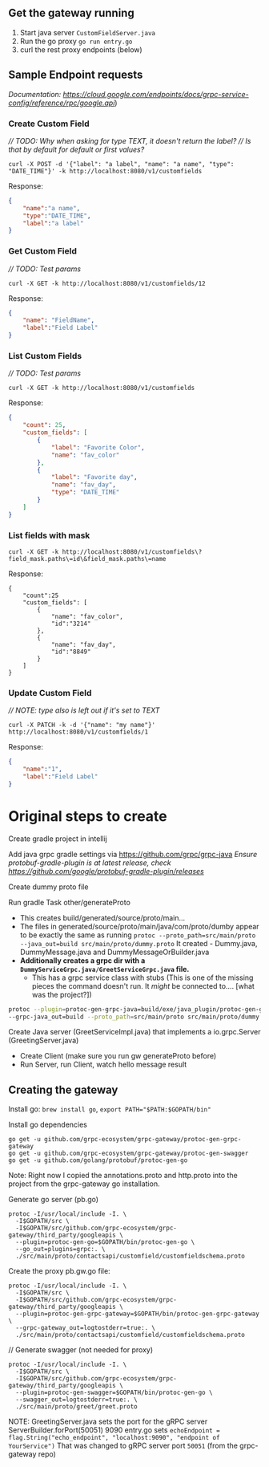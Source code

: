 ## Get the gateway running

1. Start java server
```CustomFieldServer.java```
2. Run the go proxy 
```go run entry.go```
3. curl the rest proxy endpoints (below)


## Sample Endpoint requests
*Documentation: https://cloud.google.com/endpoints/docs/grpc-service-config/reference/rpc/google.api*)

### Create Custom Field

*// TODO: Why when asking for type TEXT, it doesn't return the label?
// Is that by default for default or first values?*

```
curl -X POST -d '{"label": "a label", "name": "a name", "type": "DATE_TIME"}' -k http://localhost:8080/v1/customfields
```

Response:
```json
{
    "name":"a name",
    "type":"DATE_TIME",
    "label":"a label"
}
```

### Get Custom Field

*// TODO: Test params*

```
curl -X GET -k http://localhost:8080/v1/customfields/12
```

Response:
```json
{
    "name": "FieldName",
    "label":"Field Label"
}
```

### List Custom Fields

*// TODO: Test params*

```
curl -X GET -k http://localhost:8080/v1/customfields
```

Response:
```json
{
    "count": 25,
    "custom_fields": [
        {
            "label": "Favorite Color",
            "name": "fav_color"
        },
        {
            "label": "Favorite day",
            "name": "fav_day",
            "type": "DATE_TIME"
        }
    ]
}
```

### List fields with mask
```
curl -X GET -k http://localhost:8080/v1/customfields\?field_mask.paths\=id\&field_mask.paths\=name
```

Response:
```
{
    "count":25
    "custom_fields": [
        {
            "name": "fav_color",
            "id":"3214"
        },
        {
            "name": "fav_day",
            "id":"8849"
        }
    ]
}
```


### Update Custom Field

*// NOTE: type also is left out if it's set to TEXT*

```
curl -X PATCH -k -d '{"name": "my name"}' http://localhost:8080/v1/customfields/1
```

Response:
```json
{
    "name":"1",
    "label":"Field Label"
}
```

# Original steps to create

Create gradle project in intellij

Add java grpc gradle settings via https://github.com/grpc/grpc-java
*Ensure protobuf-gradle-plugin is at latest release, check https://github.com/google/protobuf-gradle-plugin/releases*


Create dummy proto file

Run gradle Task other/generateProto
- This creates build/generated/source/proto/main...
- The files in generated/source/proto/main/java/com/proto/dumby appear 
    to be exactly the same as running ```protoc --proto_path=src/main/proto --java_out=build src/main/proto/dummy.proto```
    It created
        - Dummy.java, DummyMessage.java and DummyMessageOrBuilder.java
- **Additionally creates a grpc dir with a ```DummyServiceGrpc.java/GreetServiceGrpc.java``` file.** 
  - This has a grpc service class with stubs
    (This is one of the missing pieces the command doesn't run. It *might* be connected to.... [what was the project?])
    
```bash
protoc --plugin=protoc-gen-grpc-java=build/exe/java_plugin/protoc-gen-grpc-java \
--grpc-java_out=build --proto_path=src/main/proto src/main/proto/dummy.proto
```

    
    

Create Java server (GreetServiceImpl.java) that implements a io.grpc.Server (GreetingServer.java)
- Create Client (make sure you run gw generateProto before)
- Run Server, run Client, watch hello message result


## Creating the gateway

Install go: ```brew install go```, ```export PATH="$PATH:$GOPATH/bin"```


Install go dependencies
```
go get -u github.com/grpc-ecosystem/grpc-gateway/protoc-gen-grpc-gateway
go get -u github.com/grpc-ecosystem/grpc-gateway/protoc-gen-swagger
go get -u github.com/golang/protobuf/protoc-gen-go
```

Note: Right now I copied the annotations.proto and http.proto into the project from the grpc-gateway
go installation. 

Generate go server (pb.go)

```
protoc -I/usr/local/include -I. \
  -I$GOPATH/src \
  -I$GOPATH/src/github.com/grpc-ecosystem/grpc-gateway/third_party/googleapis \
  --plugin=protoc-gen-go=$GOPATH/bin/protoc-gen-go \
  --go_out=plugins=grpc:. \
  ./src/main/proto/contactsapi/customfield/customfieldschema.proto
```

Create the proxy pb.gw.go file:

```
protoc -I/usr/local/include -I. \
  -I$GOPATH/src \
  -I$GOPATH/src/github.com/grpc-ecosystem/grpc-gateway/third_party/googleapis \
  --plugin=protoc-gen-grpc-gateway=$GOPATH/bin/protoc-gen-grpc-gateway  \
  --grpc-gateway_out=logtostderr=true:. \
  ./src/main/proto/contactsapi/customfield/customfieldschema.proto
```

// Generate swagger (not needed for proxy)
```
protoc -I/usr/local/include -I. \
  -I$GOPATH/src \
  -I$GOPATH/src/github.com/grpc-ecosystem/grpc-gateway/third_party/googleapis \
  --plugin=protoc-gen-swagger=$GOPATH/bin/protoc-gen-go \
  --swagger_out=logtostderr=true:. \
  ./src/main/proto/greet/greet.proto
```

NOTE: GreetingServer.java sets the port for the gRPC server ServerBuilder.forPort(50051)
9090
entry.go sets ```echoEndpoint = flag.String("echo_endpoint", "localhost:9090", "endpoint of YourService")```
That was changed to gRPC server port ```50051``` (from the grpc-gateway repo)


